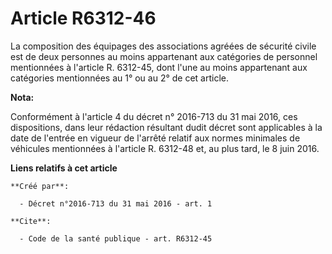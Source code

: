 # Article R6312-46

La composition des équipages des associations agréées de sécurité civile est de deux personnes au moins appartenant aux
catégories de personnel mentionnées à l'article R. 6312-45, dont l'une au moins appartenant aux catégories mentionnées au 1°
ou au 2° de cet article.

**Nota:**

Conformément à l'article 4 du décret n° 2016-713 du 31 mai 2016, ces dispositions, dans leur rédaction résultant dudit décret
sont applicables à la date de l'entrée en vigueur de l'arrêté relatif aux normes minimales de véhicules mentionnées à
l'article R. 6312-48 et, au plus tard, le 8 juin 2016.

**Liens relatifs à cet article**

	**Créé par**:

	  - Décret n°2016-713 du 31 mai 2016 - art. 1

	**Cite**:

	  - Code de la santé publique - art. R6312-45
